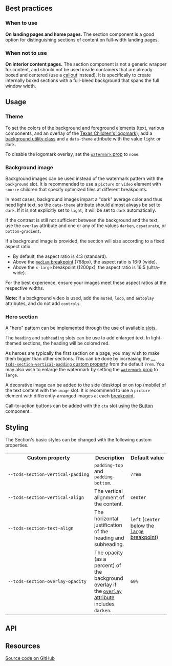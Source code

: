 <!--lede
  The section component creates a boxed container with a full-bleed background and vertical padding, useful for creating distinct sections on landing pages.
lede-->

<!--twig
{% embed "@tch/includes/example.twig" with {
  full_screen: true,
} %}
{% block content %}
<tcds-section>
  <p>
    Lorem ipsum dolor sit amet, consectetur adipiscing elit, sed do
    eiusmod tempor incididunt ut labore et dolore magna aliqua.
  </p>
</tcds-section>
{% endblock %}
{% endembed %}
twig-->

## Best practices
### When to use
**On landing pages and home pages.** The section component is a good option for distinguishing sections of content on full-width landing pages.

### When not to use
**On interior content pages.** The section component is not a generic wrapper for content, and should not be used inside containers that are already boxed and centered (use a [callout](/content/callout) instead). It is specifically to create internally boxed sections with a full-bleed background that spans the full window width.

## Usage
### Theme
To set the colors of the background and foreground elements (text, various components, and an overlay of the [Texas Children's logomark](/design/branding)), add a [background utility class](/design/color#utilities) and a `data-theme` attribute with the value `light` or `dark`.

<!--twig
{% embed "@tch/includes/example.twig" with {
  full_screen: true,
  line_highlight: "1,7",
} %}
{% block content %}
<tcds-section class="bg-primary" data-theme="light">
  <p>
    Lorem ipsum dolor sit amet, consectetur adipiscing elit, sed do
    eiusmod tempor incididunt ut labore et dolore magna aliqua.
  </p>
</tcds-section>
<tcds-section class="bg-secondary" data-theme="dark">
  <p>
    Lorem ipsum dolor sit amet, consectetur adipiscing elit, sed do
    eiusmod tempor incididunt ut labore et dolore magna aliqua.
  </p>
</tcds-section>
{% endblock %}
{% endembed %}
twig-->

To disable the logomark overlay, set the [`watermark` prop](#watermark-attribute) to `none`.

<!--twig
{% embed "@tch/includes/example.twig" with {
  full_screen: true,
  line_highlight: "1",
} %}
{% block content %}
<tcds-section class="bg-tertiary" data-theme="light" watermark="none">
  <p>
    Lorem ipsum dolor sit amet, consectetur adipiscing elit, sed do
    eiusmod tempor incididunt ut labore et dolore magna aliqua.
  </p>
</tcds-section>
{% endblock %}
{% endembed %}
twig-->

### Background image
Background images can be used instead of the watermark pattern with the `background` slot. It is recommended to use a `picture` or `video` element with `source` children that specify optimized files at different breakpoints.

In most cases, background images impart a "dark" average color and thus need light text, so the `data-theme` attribute should almost always be set to `dark`. If it is not explicitly set to `light`, it will be set to `dark` automatically.

If the contrast is still not sufficient between the background and the text, use the `overlay` attribute and one or any of the values `darken`, `desaturate`, or `bottom-gradient`.

<!--twig
{% embed "@tch/includes/example.twig" with {
  full_screen: true,
  line_highlight: "1-6",
} %}
{% block content %}
<tcds-section overlay="darken desaturate bottom-gradient">
  <picture slot="background">
    <source srcset="https://www.texaschildrensurgentcare.org/sites/urgentcare/files/2022-06/2k22-0013-AK7_3571.jpg" media="(max-width: 768px)">
    <source srcset="https://www.texaschildrensurgentcare.org/sites/urgentcare/files/2022-06/2k22-0013-AK7_3571.jpg" media="(max-width: 1200px)">
    <img srcset="https://www.texaschildrensurgentcare.org/sites/urgentcare/files/2022-06/2k22-0013-AK7_3571.jpg" src="" alt="">
  </picture>

  <p>
    Lorem ipsum dolor sit amet, consectetur adipiscing elit, sed do
    eiusmod tempor incididunt ut labore et dolore magna aliqua.
  </p>
</tcds-section>
{% endblock %}
{% block code %}
<tcds-section overlay="darken desaturate bottom-gradient">
  <picture slot="background">
    <source srcset="some-mobile-image.jpg" media="(max-width: 768px)">
    <source srcset="some-tablet-image.jpg" media="(max-width: 1200px)">
    <img srcset="some-desktop-image.jpg" src="" alt="">
  </picture>

  <p>
    Lorem ipsum dolor sit amet, consectetur adipiscing elit, sed do
    eiusmod tempor incididunt ut labore et dolore magna aliqua.
  </p>
</tcds-section>
{% endblock %}
{% endembed %}
twig-->

If a background image is provided, the section will size according to a fixed aspect ratio.

* By default, the aspect ratio is 4:3 (standard).
* Above the [`medium` breakpoint](/design/layout#breakpoints) (768px), the aspect ratio is 16:9 (wide).
* Above the `x-large` breakpoint (1200px), the aspect ratio is 16:5 (ultra-wide).

For the best experience, ensure your images meet these aspect ratios at the respective widths.

<b>Note:</b> if a background video is used, add the `muted`, `loop`, and `autoplay` attributes, and do not add `controls`.

### Hero section
A "hero" pattern can be implemented through the use of available [slots](#api).

The `heading` and `subheading` slots can be use to add enlarged text. In light-themed sections, the heading will be colored red.

As heroes are typically the first section on a page, you may wish to make them bigger than other sections. This can be done by increasing the [`--tcds-section-vertical-padding` custom property](#styling) from the default `7rem`. You may also wish to enlarge the watermark by setting the [`watermark` prop](#watermark-attribute) to `large`.

<!--twig
{% embed "@tch/includes/example.twig" with {
  full_screen: true,
} %}
{% block content %}
<tcds-section class="bg-secondary" data-theme="light" watermark="large" style="--tcds-section-vertical-padding: 9rem">
  <h2 slot="heading">Lorem ipsum dolor sit amet</h2>
  <p slot="subheading">
    Lorem ipsum dolor sit amet, consectetur adipiscing elit, sed do
    eiusmod tempor incididunt ut labore et dolore magna aliqua.
  </p>
</tcds-section>
{% endblock %}
{% endembed %}
twig-->

A decorative image can be added to the side (desktop) or on top (mobile) of the text content with the `image` slot. It is recommend to use a `picture` element with differently-arranged images at each [breakpoint](/design/layout#breakpoints).

Call-to-action buttons can be added with the `cta` slot using the [Button](/components/button) component.

<!--twig
{% embed "@tch/includes/example.twig" with {
  full_screen: true,
  line_highlight: "8-12,14-15",
} %}
{% block content %}
<tcds-section class="bg-secondary" data-theme="light" watermark="large" style="--tcds-section-vertical-padding: 9rem">
  <h2 slot="heading">Lorem ipsum dolor sit amet</h2>
  <p slot="subheading">
    Lorem ipsum dolor sit amet, consectetur adipiscing elit, sed do
    eiusmod tempor incididunt ut labore et dolore magna aliqua.
  </p>

  <picture slot="image">
    <source srcset="http://tchmain2ode1.prod.acquia-sites.com/sites/tc/files/styles/webp/public/2022-09/Pediatrics%20Landing%20-%20Hero%20Circle%20-%20Tablet.png.webp?itok=1t1u7shN" media="(min-width: 768px) and (max-width: 1199px)">
    <source srcset="http://tchmain2ode1.prod.acquia-sites.com/sites/tc/files/styles/webp/public/2022-09/Pediatrics%20Landing%20-%20Hero%20Circle%20-%20Desktop.png.webp?itok=VAeEI8Ni" media="(min-width: 1200px)">
    <img srcset="http://tchmain2ode1.prod.acquia-sites.com/sites/tc/files/styles/webp/public/2022-09/Pediatrics%20Landing%20-%20Hero%20Circle%20-%20Mobile.png.webp?itok=vPsgGRa0" src="" alt="">
  </picture>

  <tcds-button slot="cta" size="large">Primary action</tcds-button>
  <tcds-button slot="cta" size="large" variant="ghost" icon="chevron-right right">Secondary action</tcds-button>
</tcds-section>
{% endblock %}
{% block code %}
<tcds-section class="bg-secondary" data-theme="light" watermark="large" style="--tcds-section-vertical-padding: 9rem">
  <h2 slot="heading">Lorem ipsum dolor sit amet</h2>
  <p slot="subheading">
    Lorem ipsum dolor sit amet, consectetur adipiscing elit, sed do
    eiusmod tempor incididunt ut labore et dolore magna aliqua.
  </p>
  
  <picture slot="image">
    <source srcset="some-tablet-image.jpg" media="(min-width: 768px) and (max-width: 1199px)">
    <source srcset="some-desktop-image.jpg" media="(min-width: 1200px)">
    <img srcset="some-mobile-image.jpg" src="" alt="">
  </picture>

  <tcds-button slot="cta" size="large">Primary action</tcds-button>
  <tcds-button slot="cta" size="large" variant="ghost" icon="chevron-right right">Secondary action</tcds-button>
</tcds-section>
{% endblock %}
{% endembed %}
twig-->

## Styling
The Section's basic styles can be changed with the following custom properties.

<table>
  <tr>
    <th>Custom property</th>
    <th>Description</th>
    <th style="white-space: nowrap">Default value</th>
  </tr>
  <tr>
    <td><code style="white-space: nowrap">--tcds-section-vertical-padding</code></td>
    <td><code>padding-top</code> and <code>padding-bottom</code>.</td>
    <td><code>7rem</code></td>
  </tr>
  <tr>
    <td><code style="white-space: nowrap">--tcds-section-vertical-align</code></td>
    <td>The vertical alignment of the content.</td>
    <td><code>center</code></td>
  </tr>
  <tr>
    <td><code style="white-space: nowrap">--tcds-section-text-align</code></td>
    <td>The horizontal justification of the heading and subheading.</td>
    <td><code>left</code> (<code>center</code> below the <a href="/design/layout#breakpoints"><code>large</code> breakpoint</a>)</td>
  </tr>
  <tr>
    <td><code style="white-space: nowrap">--tcds-section-overlay-opacity</code></td>
    <td>The opacity (as a percent) of the background overlay if the <a href="#overlay-attribute"><code>overlay</code> attribute</a> includes <code>darken</code>.</td>
    <td><code>60%</code></td>
  </tr>
</table>

## API
<!--twig {{ include("@tch/includes/api.twig", {
  attributes: [
    {
      name: "overlay",
      type: ["prop", "string"],
      description: "One or any of <code>darken</code>, <code>desaturate</code>, or <code>bottom-gradient</code>.",
      required: "no",
    },
    {
      name: "watermark",
      type: ["prop", "string"],
      description: "One of <code>large</code> or <code>none</code>.",
      required: "no",
    },
  ],
  slots: [
    {
      name: "(default)",
      multiple: "no",
      description: "Default content slot.",
      required: "no",
    },
    {
      name: "background",
      multiple: "no",
      description: "An <code>img</code>, <code>picture</code>, or <code>video</code> element to use as the background.",
      required: "no",
    },
    {
      name: "heading",
      multiple: "no",
      description: "An <code>h1</code> or <code>h2</code> element to use as an enlarged headline.",
      required: "no",
    },
    {
      name: "subheading",
      multiple: "no",
      description: "A <code>p</code> element to use as an enlarged subhead.",
      required: "no",
    },
    {
      name: "image",
      multiple: "no",
      description: "An <code>img</code> or <code>picture</code> element to use as an image placed to the right of (desktop) or above (mobile) the content.",
      required: "no",
    },
    {
      name: "cta",
      multiple: "yes",
      description: "<code>tcds-button</code> (or <code>a</code> or <code>button</code>) elements to use as the calls-to-action beneath the heading and subheading.",
      required: "no",
    },
  ],
}) }} twig-->

## Resources
[Source code on GitHub](https://github.com/jacecotton/tcds/blob/main/components/section/)